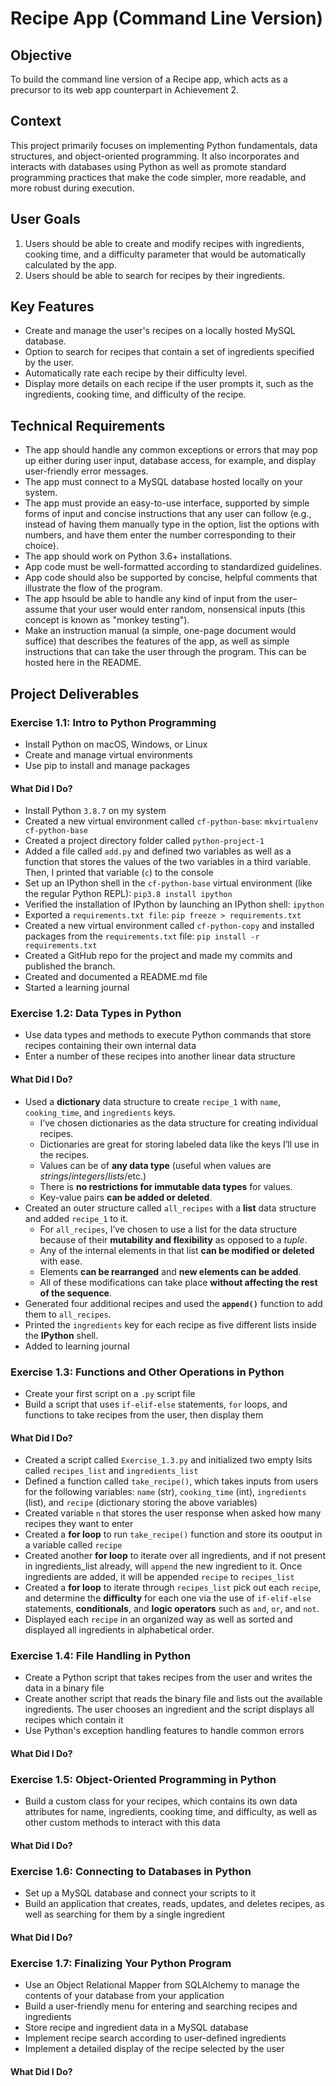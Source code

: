 # Recipe App (Command Line Version)

## Objective
To build the command line version of a Recipe app, which acts as a precursor to its web app counterpart in Achievement 2.

## Context
This project primarily focuses on implementing Python fundamentals, data structures, and object-oriented programming. It also incorporates and interacts with databases using Python as well as promote standard programming practices that make the code simpler, more readable, and more robust during execution.

## User Goals
1. Users should be able to create and modify recipes with ingredients, cooking time, and a difficulty parameter that would be automatically calculated by the app.
2. Users should be able to search for recipes by their ingredients.

## Key Features
- Create and manage the user's recipes on a locally hosted MySQL database.
- Option to search for recipes that contain a set of ingredients specified by the user.
- Automatically rate each recipe by their difficulty level.
- Display more details on each recipe if the user prompts it, such as the ingredients, cooking time, and difficulty of the recipe.

## Technical Requirements
- The app should handle any common exceptions or errors that may pop up either during user input, database access, for example, and display user-friendly error messages.
- The app must connect to a MySQL database hosted locally on your system.
- The app must provide an easy-to-use interface, supported by simple forms of input and concise instructions that any user can follow (e.g., instead of having them manually type in the option, list the options with numbers, and have them enter the number corresponding to their choice).
- The app should work on Python 3.6+ installations.
- App code must be well-formatted according to standardized guidelines.
- App code should also be supported by concise, helpful comments that illustrate the flow of the program.
- The app hsould be able to handle any kind of input from the user–assume that your user would enter random, nonsensical inputs (this concept is known as "monkey testing").
- Make an instruction manual (a simple, one-page document would suffice) that describes the features of the app, as well as simple instructions that can take the user through the program. This can be hosted here in the README.

## Project Deliverables
### Exercise 1.1: Intro to Python Programming
- Install Python on macOS, Windows, or Linux
- Create and manage virtual environments
- Use pip to install and manage packages
#### What Did I Do?
- Install Python `3.8.7` on my system
- Created a new virtual environment called `cf-python-base`: `mkvirtualenv cf-python-base`
- Created a project directory folder called `python-project-1`
- Added a file called `add.py` and defined two variables as well as a function that stores the values of the two variables in a third variable. Then, I printed that variable (`c`) to the console
- Set up an IPython shell in the `cf-python-base` virtual environment (like the regular Python REPL): `pip3.8 install ipython`
- Verified the installation of IPython by launching an IPython shell: `ipython`
- Exported a `requirements.txt file`: `pip freeze > requirements.txt`
- Created a new virtual environment called `cf-python-copy` and installed packages from the `requirements.txt` file: `pip install -r requirements.txt`
- Created a GitHub repo for the project and made my commits and published the branch.
- Created and documented a README.md file
- Started a learning journal
### Exercise 1.2: Data Types in Python
- Use data types and methods to execute Python commands that store recipes containing their own internal data
- Enter a number of these recipes into another linear data structure
#### What Did I Do?
- Used a **dictionary** data structure to create `recipe_1` with `name`, `cooking_time`, and `ingredients` keys.
  - I’ve chosen dictionaries as the data structure for creating individual recipes.
  - Dictionaries are great for storing labeled data like the keys I’ll use in the recipes.
  - Values can be of **any data type** (useful when values are _strings_/_integers_/_lists_/etc.)
  - There is **no restrictions for immutable data types** for values.
  - Key-value pairs **can be added or deleted**.
- Created an outer structure called `all_recipes` with a **list** data structure and added `recipe_1` to it.
  - For `all_recipes`, I’ve chosen to use a list for the data structure because of their **mutability and flexibility** as opposed to a _tuple_.
  - Any of the internal elements in that list **can be modified or deleted** with ease.
  - Elements **can be rearranged** and **new elements can be added**.
  - All of these modifications can take place **without affecting the rest of the sequence**.
- Generated four additional recipes and used the **`append()`** function to add them to `all_recipes`.
- Printed the `ingredients` key for each recipe as five different lists inside the **IPython** shell.
- Added to learning journal
### Exercise 1.3: Functions and Other Operations in Python
- Create your first script on a `.py` script file
- Build a script that uses `if-elif-else` statements, `for` loops, and functions to take recipes from the user, then display them
#### What Did I Do?
- Created a script called `Exercise_1.3.py` and initialized two empty lsits called `recipes_list` and `ingredients_list`
- Defined a function called `take_recipe()`, which takes inputs from users for the following variables: `name` (str), `cooking_time` (int), `ingredients` (list), and `recipe` (dictionary storing the above variables)
- Created variable `n` that stores the user response when asked how many recipes they want to enter
- Created a **for loop** to run `take_recipe()` function and store its ooutput in a variable called `recipe`
- Created another **for loop** to iterate over all ingredients, and if not present in ingredients_list already, will `append` the new ingredient to it. Once ingredients are added, it will be appended `recipe` to `recipes_list`
- Created a **for loop** to iterate through `recipes_list` pick out each `recipe`, and determine the **difficulty** for each one via the use of `if-elif-else` statements, **conditionals**, and **logic operators** such as `and`, `or`, and `not`.
- Displayed each `recipe` in an organized way as well as sorted and displayed all ingredients in alphabetical order.
### Exercise 1.4: File Handling in Python
- Create a Python script that takes recipes from the user and writes the data in a binary file
- Create another script that reads the binary file and lists out the available ingredients. The user chooses an ingredient and the script displays all recipes which contain it
- Use Python's exception handling features to handle common errors
#### What Did I Do?
### Exercise 1.5: Object-Oriented Programming in Python
- Build a custom class for your recipes, which contains its own data attributes for name, ingredients, cooking time, and difficulty, as well as other custom methods to interact with this data
#### What Did I Do?
### Exercise 1.6: Connecting to Databases in Python
- Set up a MySQL database and connect your scripts to it
- Build an application that creates, reads, updates, and deletes recipes, as well as searching for them by a single ingredient
#### What Did I Do?
### Exercise 1.7: Finalizing Your Python Program
- Use an Object Relational Mapper from SQLAlchemy to manage the contents of your database from your application
- Build a user-friendly menu for entering and searching recipes and ingredients
- Store recipe and ingredient data in a MySQL database
- Implement recipe search according to user-defined ingredients
- Implement a detailed display of the recipe selected by the user
#### What Did I Do?
